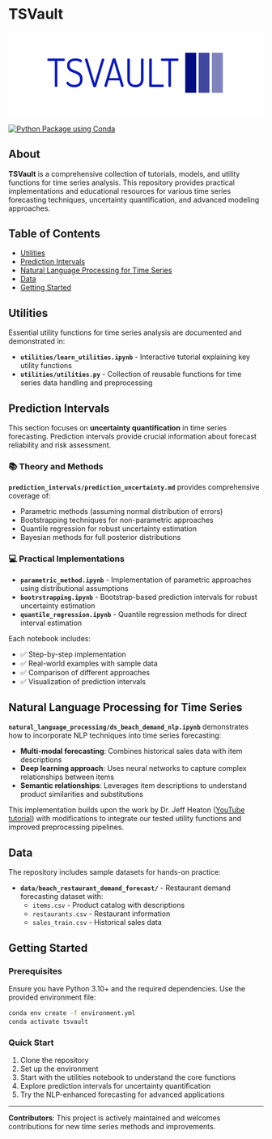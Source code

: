 # TSVault
![TSVault Logo](./docs/logo/logo-color-narrow.png)

[![Python Package using Conda](https://github.com/vahidnourbakhsh/time-series/actions/workflows/python-app.yml/badge.svg)](https://github.com/vahidnourbakhsh/time-series/actions/workflows/python-app.yml)

## About

**TSVault** is a comprehensive collection of tutorials, models, and utility functions for time series analysis. This repository provides practical implementations and educational resources for various time series forecasting techniques, uncertainty quantification, and advanced modeling approaches.

## Table of Contents

- [Utilities](#utilities)
- [Prediction Intervals](#prediction-intervals)
- [Natural Language Processing for Time Series](#natural-language-processing-for-time-series)
- [Data](#data)
- [Getting Started](#getting-started)

## Utilities

Essential utility functions for time series analysis are documented and demonstrated in:

- **`utilities/learn_utilities.ipynb`** - Interactive tutorial explaining key utility functions
- **`utilities/utilities.py`** - Collection of reusable functions for time series data handling and preprocessing

## Prediction Intervals

This section focuses on **uncertainty quantification** in time series forecasting. Prediction intervals provide crucial information about forecast reliability and risk assessment.

### 📚 Theory and Methods

**`prediction_intervals/prediction_uncertainty.md`** provides comprehensive coverage of:

- Parametric methods (assuming normal distribution of errors)
- Bootstrapping techniques for non-parametric approaches
- Quantile regression for robust uncertainty estimation
- Bayesian methods for full posterior distributions

### 💻 Practical Implementations

- **`parametric_method.ipynb`** - Implementation of parametric approaches using distributional assumptions
- **`bootrstrapping.ipynb`** - Bootstrap-based prediction intervals for robust uncertainty estimation
- **`quantile_regression.ipynb`** - Quantile regression methods for direct interval estimation

Each notebook includes:

- ✅ Step-by-step implementation
- ✅ Real-world examples with sample data
- ✅ Comparison of different approaches
- ✅ Visualization of prediction intervals

## Natural Language Processing for Time Series

**`natural_language_processing/ds_beach_demand_nlp.ipynb`** demonstrates how to incorporate NLP techniques into time series forecasting:

- **Multi-modal forecasting**: Combines historical sales data with item descriptions
- **Deep learning approach**: Uses neural networks to capture complex relationships between items
- **Semantic relationships**: Leverages item descriptions to understand product similarities and substitutions

This implementation builds upon the work by Dr. Jeff Heaton ([YouTube tutorial](https://youtu.be/zN3LlMOFqxM)) with modifications to integrate our tested utility functions and improved preprocessing pipelines.

## Data

The repository includes sample datasets for hands-on practice:

- **`data/beach_restaurant_demand_forecast/`** - Restaurant demand forecasting dataset with:
  - `items.csv` - Product catalog with descriptions
  - `restaurants.csv` - Restaurant information
  - `sales_train.csv` - Historical sales data

## Getting Started

### Prerequisites

Ensure you have Python 3.10+ and the required dependencies. Use the provided environment file:

```bash
conda env create -f environment.yml
conda activate tsvault
```

### Quick Start

1. Clone the repository
2. Set up the environment
3. Start with the utilities notebook to understand the core functions
4. Explore prediction intervals for uncertainty quantification
5. Try the NLP-enhanced forecasting for advanced applications

---

**Contributors**: This project is actively maintained and welcomes contributions for new time series methods and improvements.
